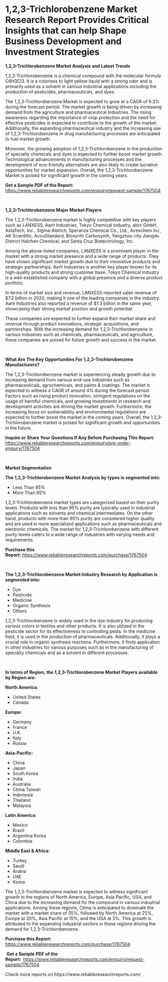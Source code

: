 <p><h1>1,2,3-Trichlorobenzene Market Research Report Provides Critical Insights that can help Shape Business Development and Investment Strategies</h1></p><p><strong>1,2,3-Trichlorobenzene Market Analysis and Latest Trends</strong></p>
<p><p>1,2,3-Trichlorobenzene is a chemical compound with the molecular formula C6H3Cl3. It is a colorless to light yellow liquid with a strong odor and is primarily used as a solvent in various industrial applications including the production of pesticides, pharmaceuticals, and dyes.</p><p>The 1,2,3-Trichlorobenzene Market is expected to grow at a CAGR of 9.3% during the forecast period. The market growth is being driven by increasing demand from the agriculture and pharmaceutical industries. The rising awareness regarding the importance of crop protection and the need for effective pesticides is expected to contribute to the growth of the market. Additionally, the expanding pharmaceutical industry and the increasing use of 1,2,3-Trichlorobenzene in drug manufacturing processes are anticipated to fuel market growth.</p><p>Moreover, the growing adoption of 1,2,3-Trichlorobenzene in the production of specialty chemicals and dyes is expected to further boost market growth. Technological advancements in manufacturing processes and the development of eco-friendly alternatives are also likely to create lucrative opportunities for market expansion. Overall, the 1,2,3-Trichlorobenzene Market is poised for significant growth in the coming years.</p></p>
<p><strong>Get a Sample PDF of the Report:&nbsp;</strong> <a href="https://www.reliableresearchreports.com/enquiry/request-sample/1767504">https://www.reliableresearchreports.com/enquiry/request-sample/1767504</a></p>
<p>&nbsp;</p>
<p><strong>1,2,3-Trichlorobenzene Major Market Players</strong></p>
<p><p>The 1,2,3-Trichlorobenzene market is highly competitive with key players such as LANXESS, Aarti Industries, Tokyo Chemical Industry, abcr GmbH, AstaTech, Inc., Sigma-Aldrich, Speranza Chemical Co., Ltd., Aceschem Inc, AK Scientific, AccuStandard, Biosynth Carbosynth, Yangzhou city Jiangdu District Haichen Chemical, and Santa Cruz Biotechnology, Inc.</p><p>Among the above-listed companies, LANXESS is a prominent player in the market with a strong market presence and a wide range of products. They have shown significant market growth due to their innovative products and strategic partnerships. Aarti Industries is another key player known for its high-quality products and strong customer base. Tokyo Chemical Industry is a well-established company with a global presence and a diverse product portfolio. </p><p>In terms of market size and revenue, LANXESS reported sales revenue of $7.2 billion in 2020, making it one of the leading companies in the industry. Aarti Industries also reported a revenue of $1.3 billion in the same year, showcasing their strong market position and growth potential. </p><p>These companies are expected to further expand their market share and revenue through product innovations, strategic acquisitions, and partnerships. With the increasing demand for 1,2,3-Trichlorobenzene in various industries such as chemicals, pharmaceuticals, and agriculture, these companies are poised for future growth and success in the market.</p></p>
<p>&nbsp;</p>
<p><strong>What Are The Key Opportunities For 1,2,3-Trichlorobenzene Manufacturers?</strong></p>
<p><p>The 1,2,3-Trichlorobenzene market is experiencing steady growth due to increasing demand from various end-use industries such as pharmaceuticals, agrochemicals, and paints & coatings. The market is expected to witness a CAGR of around 4% during the forecast period. Factors such as rising product innovation, stringent regulations on the usage of harmful chemicals, and growing investments in research and development activities are driving the market growth. Furthermore, the increasing focus on sustainability and environmental regulations are expected to further boost the market in the coming years. Overall, the 1,2,3-Trichlorobenzene market is poised for significant growth and opportunities in the future.</p></p>
<p><strong>Inquire or Share Your Questions If Any Before Purchasing This Report:</strong> <a href="https://www.reliableresearchreports.com/enquiry/pre-order-enquiry/1767504">https://www.reliableresearchreports.com/enquiry/pre-order-enquiry/1767504</a></p>
<p>&nbsp;</p>
<p><strong>Market Segmentation</strong></p>
<p><strong>The 1,2,3-Trichlorobenzene Market Analysis by types is segmented into:</strong></p>
<p><ul><li>Less Than 95%</li><li>More Than 95%</li></ul></p>
<p><p>1,2,3-Trichlorobenzene market types are categorized based on their purity levels. Products with less than 95% purity are typically used in industrial applications such as solvents and chemical intermediates. On the other hand, products with more than 95% purity are considered higher quality and are used in more specialized applications such as pharmaceuticals and electronic chemicals. The market for 1,2,3-Trichlorobenzene with different purity levels caters to a wide range of industries with varying needs and requirements.</p></p>
<p><strong>Purchase this Report:&nbsp;</strong><a href="https://www.reliableresearchreports.com/purchase/1767504">https://www.reliableresearchreports.com/purchase/1767504</a></p>
<p>&nbsp;</p>
<p><strong>The 1,2,3-Trichlorobenzene Market Industry Research by Application is segmented into:</strong></p>
<p><ul><li>Dye</li><li>Pesticide</li><li>Medicine</li><li>Organic Synthesis</li><li>Others</li></ul></p>
<p><p>1,2,3-Trichlorobenzene is widely used in the dye industry for producing various colors in textiles and other products. It is also utilized in the pesticide sector for its effectiveness in controlling pests. In the medicine field, it is used in the production of pharmaceuticals. Additionally, it plays a crucial role in organic synthesis reactions. Furthermore, it finds application in other industries for various purposes such as in the manufacturing of specialty chemicals and as a solvent in different processes.</p></p>
<p>&nbsp;</p>
<p><strong>In terms of Region, the 1,2,3-Trichlorobenzene Market Players available by Region are:</strong></p>
<p>
    <p> <strong> North America: </strong>
        <ul>
            <li>United States</li>
            <li>Canada</li>
        </ul>
        </p> 
    <p> <strong> Europe: </strong>
        <ul>
            <li>Germany</li>
            <li>France</li>
            <li>U.K.</li>
            <li>Italy</li>
            <li>Russia</li>
        </ul>
        </p> 
    <p> <strong> Asia-Pacific: </strong>
        <ul>
            <li>China</li>
            <li>Japan</li>
            <li>South Korea</li>
            <li>India</li>
            <li>Australia</li>
            <li>China Taiwan</li>
            <li>Indonesia</li>
            <li>Thailand</li>
            <li>Malaysia</li>
        </ul>
        </p> 
    <p> <strong> Latin America: </strong>
        <ul>
            <li>Mexico</li>
            <li>Brazil</li>
            <li>Argentina Korea</li>
            <li>Colombia</li>
        </ul>
        </p> 
    <p> <strong> Middle East & Africa: </strong>
        <ul>
            <li>Turkey</li>
            <li>Saudi</li>
            <li>Arabia</li>
            <li>UAE</li>
            <li>Korea</li>
        </ul>
    </p>
    </p>
<p><p>The 1,2,3-Trichlorobenzene market is expected to witness significant growth in the regions of North America, Europe, Asia Pacific, USA, and China due to the increasing demand for the compound in various industrial applications. Among these regions, China is anticipated to dominate the market with a market share of 35%, followed by North America at 25%, Europe at 20%, Asia Pacific at 15%, and the USA at 5%. This growth is attributed to the expanding industrial sectors in these regions driving the demand for 1,2,3-Trichlorobenzene.</p></p>
<p><strong>Purchase this Report: </strong><a href="https://www.reliableresearchreports.com/purchase/1767504">https://www.reliableresearchreports.com/purchase/1767504</a></p>
<p>&nbsp;<strong>Get a Sample PDF of the Report:&nbsp;&nbsp;</strong><a href="https://www.reliableresearchreports.com/enquiry/request-sample/1767504">https://www.reliableresearchreports.com/enquiry/request-sample/1767504</a></p>
<p><strong></strong></p>
<p>Check more reports on https://www.reliableresearchreports.com/</p>